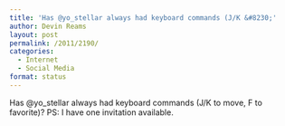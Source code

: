 ```yaml
---
title: 'Has @yo_stellar always had keyboard commands (J/K &#8230;'
author: Devin Reams
layout: post
permalink: /2011/2190/
categories:
  - Internet
  - Social Media
format: status
---
```

Has @yo_stellar always had keyboard commands (J/K to move, F to favorite)? PS: I have one invitation available.